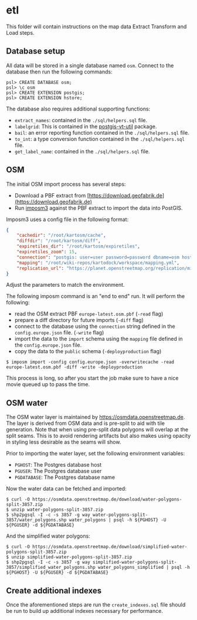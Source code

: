 # etl

This folder will contain instructions on the map data Extract Transform and Load steps.

## Database setup

All data will be stored in a single database named `osm`. Connect to the database then run the following commands:

```console
psl> CREATE DATABASE osm;
psl> \c osm
psl> CREATE EXTENSION postgis;
psl> CREATE EXTENSION hstore;
```

The database also requires additional supporting functions:

- `extract_names`: contained in the `./sql/helpers.sql` file.
- `labelgrid`: This is contained in the [postgis-vt-util](https://github.com/mapbox/postgis-vt-util) package.
- `bail`: an error reporting function contained in the `./sql/helpers.sql` file.
- `to_int`: a type conversion function contained in the `./sql/helpers.sql` file.
- `get_label_name`: contained in the `./sql/helpers.sql` file.

## OSM

The initial OSM import process has several steps:

* Download a PBF extract from [https://download.geofabrik.de](https://download.geofabrik.de)
* Run [imposm3](https://github.com/omniscale/imposm3) against the PBF extract to import the data into PostGIS.

Imposm3 uses a config file in the following format:

```json
{
    "cachedir": "/root/kartosm/cache",
    "diffdir": "/root/kartosm/diff",
    "expiretiles_dir": "/root/kartosm/expiretiles",
    "expiretiles_zoom": 15,
    "connection": "postgis: user=user password=password dbname=osm host=host prefix=NONE",
    "mapping": "/root/wiki-repos/kartodock/workspace/mapping.yml",
    "replication_url": "https://planet.openstreetmap.org/replication/minute/"
}
```

Adjust the parameters to match the environment. 

The following imposm command is an "end to end" run. It will perform the following:

* read the OSM extract PBF `europe-latest.osm.pbf` (`-read` flag)
* prepare a diff directory for future imports (`-diff` flag)
* connect to the database using the `connection` string defined in the `config.europe.json` file. (`-write` flag)
* import the data to the `import` schema using the `mapping` file defined in the `config.europe.json` file.
* copy the data to the `public` schema (`-deployproduction` flag)

```console
$ imposm import -config config.europe.json -overwritecache -read europe-latest.osm.pbf -diff -write -deployproduction
```

This process is long, so after you start the job make sure to have a nice movie queued up to pass the time.

## OSM water

The OSM water layer is maintained by https://osmdata.openstreetmap.de. The layer is derived from OSM data and is pre-split to aid with tile generation. Note that when using pre-split data polygons will overlap at the split seams. This is to avoid rendering artifacts but also makes using opacity in styling less desirable as the seams will show.

Prior to importing the water layer, set the following environment variables: 

- `PGHOST`: The Postgres database host
- `PGUSER`: The Postgres database user
- `PGDATABASE`: The Postgres database name

Now the water data can be fetched and imported:

```console
$ curl -O https://osmdata.openstreetmap.de/download/water-polygons-split-3857.zip
$ unzip water-polygons-split-3857.zip
$ shp2pgsql -I -c -s 3857 -g way water-polygons-split-3857/water_polygons.shp water_polygons | psql -h ${PGHOST} -U ${PGUSER} -d ${PGDATABASE}
```

And the simplified water polygons:

```console
$ curl -O https://osmdata.openstreetmap.de/download/simplified-water-polygons-split-3857.zip
$ unzip simplified-water-polygons-split-3857.zip
$ shp2pgsql -I -c -s 3857 -g way simplified-water-polygons-split-3857/simplified_water_polygons.shp water_polygons_simplified | psql -h ${PGHOST} -U ${PGUSER} -d ${PGDATABASE}
```

## Create additional indexes

Once the aforementioned steps are run the `create_indexes.sql` file should be run to build up additional indexes necessary for performance.
